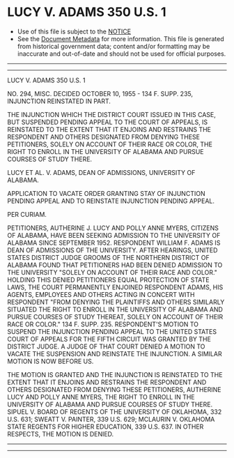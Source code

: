 ---
---

# LUCY V. ADAMS 350 U.S. 1

* Use of this file is subject to the [NOTICE](https://github.com/publicdocs/notice/blob/master/NOTICE)
* See the [Document Metadata](../../../) for more information.
  This file is generated from historical government data; content and/or formatting may be inaccurate and out-of-date and should not be used for official purposes.

----------
----------

LUCY V. ADAMS 350 U.S. 1

NO. 294, MISC.  DECIDED OCTOBER 10, 1955 - 134 F. SUPP. 235, INJUNCTION REINSTATED IN PART.

THE INJUNCTION WHICH THE DISTRICT COURT ISSUED IN THIS CASE, BUT SUSPENDED PENDING APPEAL TO THE COURT OF APPEALS, IS REINSTATED TO THE EXTENT THAT IT ENJOINS AND RESTRAINS THE RESPONDENT AND OTHERS DESIGNATED FROM DENYING THESE PETITIONERS, SOLELY ON ACCOUNT OF THEIR RACE OR COLOR, THE RIGHT TO ENROLL IN THE UNIVERSITY OF ALABAMA AND PURSUE COURSES OF STUDY THERE.

LUCY ET AL. V. ADAMS, DEAN OF ADMISSIONS, UNIVERSITY OF ALABAMA.

APPLICATION TO VACATE ORDER GRANTING STAY OF INJUNCTION PENDING APPEAL AND TO REINSTATE INJUNCTION PENDING APPEAL.

PER CURIAM.

PETITIONERS, AUTHERINE J. LUCY AND POLLY ANNE MYERS, CITIZENS OF ALABAMA, HAVE BEEN SEEKING ADMISSION TO THE UNIVERSITY OF ALABAMA SINCE SEPTEMBER 1952.  RESPONDENT WILLIAM F. ADAMS IS DEAN OF ADMISSIONS OF THE UNIVERSITY.  AFTER HEARINGS, UNITED STATES DISTRICT JUDGE GROOMS OF THE NORTHERN DISTRICT OF ALABAMA FOUND THAT PETITIONERS HAD BEEN DENIED ADMISSION TO THE UNIVERSITY "SOLELY ON ACCOUNT OF THEIR RACE AND COLOR."  HOLDING THIS DENIED PETITIONERS EQUAL PROTECTION OF STATE LAWS, THE COURT PERMANENTLY ENJOINED RESPONDENT ADAMS, HIS AGENTS, EMPLOYEES AND OTHERS ACTING IN CONCERT WITH RESPONDENT "FROM DENYING THE PLAINTIFFS AND OTHERS SIMILARLY SITUATED THE RIGHT TO ENROLL IN THE UNIVERSITY OF ALABAMA AND PURSUE COURSES OF STUDY THEREAT, SOLELY ON ACCOUNT OF THEIR RACE OR COLOR."  134 F. SUPP. 235.  RESPONDENT'S MOTION TO SUSPEND THE INJUNCTION PENDING APPEAL TO THE UNITED STATES COURT OF APPEALS FOR THE FIFTH CIRCUIT WAS GRANTED BY THE DISTRICT JUDGE.  A JUDGE OF THAT COURT DENIED A MOTION TO VACATE THE SUSPENSION AND REINSTATE THE INJUNCTION.  A SIMILAR MOTION IS NOW BEFORE US.

THE MOTION IS GRANTED AND THE INJUNCTION IS REINSTATED TO THE EXTENT THAT IT ENJOINS AND RESTRAINS THE RESPONDENT AND OTHERS DESIGNATED FROM DENYING THESE PETITIONERS, AUTHERINE LUCY AND POLLY ANNE MYERS, THE RIGHT TO ENROLL IN THE UNIVERSITY OF ALABAMA AND PURSUE COURSES OF STUDY THERE.  SIPUEL V. BOARD OF REGENTS OF THE UNIVERSITY OF OKLAHOMA, 332 U.S. 631; SWEATT V. PAINTER, 339 U.S. 629; MCLAURIN V. OKLAHOMA STATE REGENTS FOR HIGHER EDUCATION, 339 U.S. 637.  IN OTHER RESPECTS, THE MOTION IS DENIED.


----------
----------

